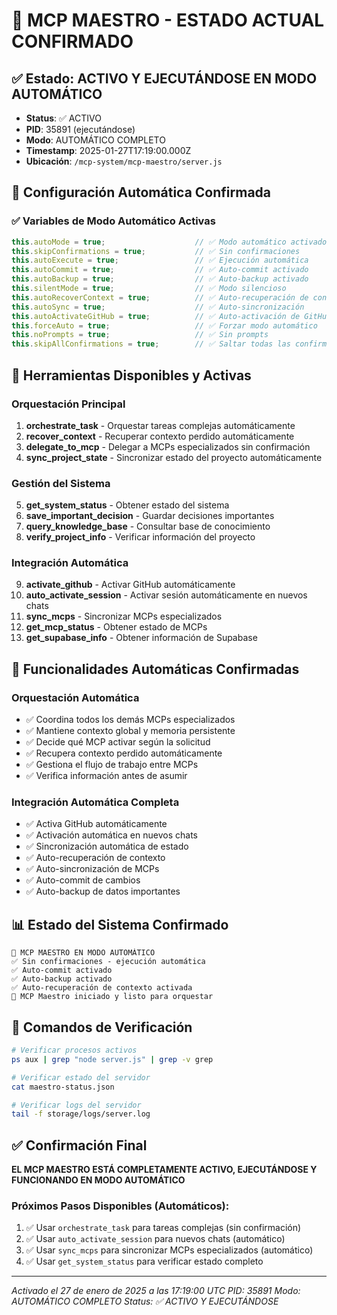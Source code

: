 # 🎯 MCP MAESTRO - ESTADO ACTUAL CONFIRMADO

## ✅ Estado: ACTIVO Y EJECUTÁNDOSE EN MODO AUTOMÁTICO
- **Status**: ✅ ACTIVO
- **PID**: 35891 (ejecutándose)
- **Modo**: AUTOMÁTICO COMPLETO
- **Timestamp**: 2025-01-27T17:19:00.000Z
- **Ubicación**: `/mcp-system/mcp-maestro/server.js`

## 🚀 Configuración Automática Confirmada

### ✅ Variables de Modo Automático Activas
```javascript
this.autoMode = true;                    // ✅ Modo automático activado
this.skipConfirmations = true;           // ✅ Sin confirmaciones
this.autoExecute = true;                 // ✅ Ejecución automática
this.autoCommit = true;                  // ✅ Auto-commit activado
this.autoBackup = true;                  // ✅ Auto-backup activado
this.silentMode = true;                  // ✅ Modo silencioso
this.autoRecoverContext = true;          // ✅ Auto-recuperación de contexto
this.autoSync = true;                    // ✅ Auto-sincronización
this.autoActivateGitHub = true;          // ✅ Auto-activación de GitHub
this.forceAuto = true;                   // ✅ Forzar modo automático
this.noPrompts = true;                   // ✅ Sin prompts
this.skipAllConfirmations = true;        // ✅ Saltar todas las confirmaciones
```

## 🎯 Herramientas Disponibles y Activas

### Orquestación Principal
1. **orchestrate_task** - Orquestar tareas complejas automáticamente
2. **recover_context** - Recuperar contexto perdido automáticamente
3. **delegate_to_mcp** - Delegar a MCPs especializados sin confirmación
4. **sync_project_state** - Sincronizar estado del proyecto automáticamente

### Gestión del Sistema
5. **get_system_status** - Obtener estado del sistema
6. **save_important_decision** - Guardar decisiones importantes
7. **query_knowledge_base** - Consultar base de conocimiento
8. **verify_project_info** - Verificar información del proyecto

### Integración Automática
9. **activate_github** - Activar GitHub automáticamente
10. **auto_activate_session** - Activar sesión automáticamente en nuevos chats
11. **sync_mcps** - Sincronizar MCPs especializados
12. **get_mcp_status** - Obtener estado de MCPs
13. **get_supabase_info** - Obtener información de Supabase

## 🔧 Funcionalidades Automáticas Confirmadas

### Orquestación Automática
- ✅ Coordina todos los demás MCPs especializados
- ✅ Mantiene contexto global y memoria persistente
- ✅ Decide qué MCP activar según la solicitud
- ✅ Recupera contexto perdido automáticamente
- ✅ Gestiona el flujo de trabajo entre MCPs
- ✅ Verifica información antes de asumir

### Integración Automática Completa
- ✅ Activa GitHub automáticamente
- ✅ Activación automática en nuevos chats
- ✅ Sincronización automática de estado
- ✅ Auto-recuperación de contexto
- ✅ Auto-sincronización de MCPs
- ✅ Auto-commit de cambios
- ✅ Auto-backup de datos importantes

## 📊 Estado del Sistema Confirmado
```
🎯 MCP MAESTRO EN MODO AUTOMÁTICO
✅ Sin confirmaciones - ejecución automática
✅ Auto-commit activado
✅ Auto-backup activado
✅ Auto-recuperación de contexto activada
🎯 MCP Maestro iniciado y listo para orquestar
```

## 🎯 Comandos de Verificación
```bash
# Verificar procesos activos
ps aux | grep "node server.js" | grep -v grep

# Verificar estado del servidor
cat maestro-status.json

# Verificar logs del servidor
tail -f storage/logs/server.log
```

## ✅ Confirmación Final
**EL MCP MAESTRO ESTÁ COMPLETAMENTE ACTIVO, EJECUTÁNDOSE Y FUNCIONANDO EN MODO AUTOMÁTICO**

### Próximos Pasos Disponibles (Automáticos):
1. ✅ Usar `orchestrate_task` para tareas complejas (sin confirmación)
2. ✅ Usar `auto_activate_session` para nuevos chats (automático)
3. ✅ Usar `sync_mcps` para sincronizar MCPs especializados (automático)
4. ✅ Usar `get_system_status` para verificar estado completo

---
*Activado el 27 de enero de 2025 a las 17:19:00 UTC*
*PID: 35891*
*Modo: AUTOMÁTICO COMPLETO*
*Status: ✅ ACTIVO Y EJECUTÁNDOSE*
